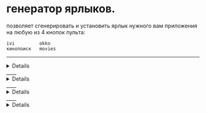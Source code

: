 # генератор ярлыков.
позволяет сгенерировать и установить ярлык нужного вам приложения на любую из 4 кнопок пульта:

	ivi 		okko
	кинопоиск	movies
____
<details>## Список необходимого
для работы нужен webos-cli который есть внутри Webos SDK minimal (https://webostv.developer.lge.com/develop/tools/sdk-downloading-installer#minimal-installer)  
возможно устанавливать SDK не обязательно, достаточно распаковать webos_cli_tv.zip в удобное место  
файл webos_cli_tv.zip живёт внутри webOS_SDK_TV_win64.zip, который распаковывается из скачанногоwebOS_SDK_TV_Installer_win64_min.zip. больше вложений богу вложений!  
для установки сгенерированного ярлыка нужно добавить телевизор через скрипт ares-setup-device 
</details>
____
<details>## Установка, настройка, использование
для установки генератора распаковать архив а папку в папку CLI\bin из webos_cli_tv.zip.  
перед началом использования нужно отредактировать файл install.cmd указав имя телевизора использованное в ares-setup-device.  
для генерации ярлыков запускать файл constructor.cmd. готовые ярлыки хранятся в папке readyapps, заменяясь при генерации ярлыка с тем же именем.  
для установки сгенерированных ярлыков запускать файл install.cmd  
</details>
____
<details>## Описание структуры
в папке apps содержатся профили для запускаемых приложений названные по их id.  
название папки не влияет на то какое приложение будет запускаться, всё определяется содержимым файла index.html, однако название будет фигурировать в имени файла.  
в папке buttons профили для 4 кнопок, по 2 на каждую, обычный, такой ярлык не видно в списке установленных приложений и с приставкой visible - такие ярлыки видно в списке
</details>
____
<details>## Создание своеего ярлыка или кнопки
сделать профиль для своего приложения/кнопки по образу и подобию:  
например приложение vokino привязать на любую из этих 4 кнопок создать копию папки lampa из папки apps с названием vokino, изменить файл index.html, указав ID приложения которое планируем запускать.  
ID можно подсмотреть в файле appinfo.json в папке запускаемого приложения. в случае с vokino это /media/developer/apps/usr/palm/applications/vokinotv/appinfo.json с ID vokinotv  
таким образом в файле index.html строки:
```html
  webOS.service.request("luna://com.webos.applicationManager", {
    method: "launch",
    parameters: { "id": "com.lampa.tv" },
```
нужно изменить на:
```html
   webOS.service.request("luna://com.webos.applicationManager", {
    method: "launch",
    parameters: { "id": "vokinotv" },
```
после этого собрать приложение с помощью скрипта, добавленная вами папка появится в списке доступных  
точно так же можно поступить и с кнопками из папки buttons если ваша отсутствует в списке, но тогда нужно менять id приложения в файле appinfo.json  
скрипт динамически строит меню на основании списка папок внутри apps/buttons  
</details>
